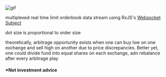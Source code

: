 
![gif](https://github.com/dabaojian1992/cross-exchange-arbitrage-visualizer/blob/master/Animation.gif)

multiplexed real time limit orderbook data stream using RxJS's [Websocket Subject](https://rxjs-dev.firebaseapp.com/api/webSocket/webSocket)

dot size is proportional to order size

theoretically, arbitrage opportunity exists when one can buy low on one exchange and sell high on another due to price discrepancies. Better yet, one could divide fund into equal shares on each exchange, adn rebalance after every arbitrage play

#### *Not investment advice
